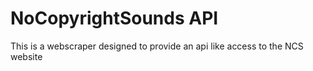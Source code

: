 # NoCopyrightSounds API

This is a webscraper designed to provide an api like access to the NCS website
